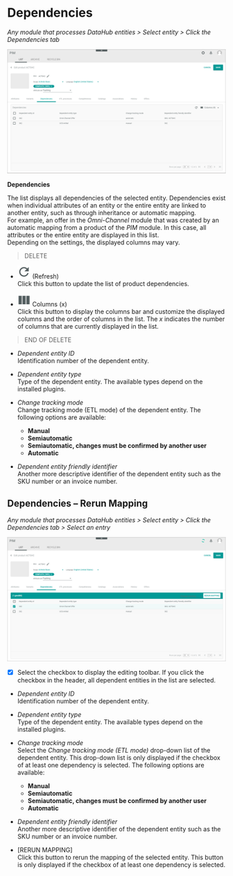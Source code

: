 # Dependencies

*Any module that processes DataHub entities > Select entity > Click the Dependencies tab*

![Dependencies](../../Assets/Screenshots/DataHub/Others/Dependencies.png)

**Dependencies**

The list displays all dependencies of the selected entity. Dependencies exist when individual attributes of an entity or the entire entity are linked to another entity, such as through inheritance or automatic mapping.    
For example, an offer in the *Omni-Channel* module that was created by an automatic mapping from a product of the *PIM* module. In this case, all attributes or the entire entity are displayed in this list.   
Depending on the settings, the displayed columns may vary.

> DELETE
- ![Refresh](../../Assets/Icons/Refresh01.png "[Refresh]") (Refresh)   
    Click this button to update the list of product dependencies.

- ![Columns](../../Assets/Icons/Columns.png "[Columns]") Columns (x)   
    Click this button to display the columns bar and customize the displayed columns and the order of columns in the list. The *x* indicates the number of columns that are currently displayed in the list.

> END OF DELETE

- *Dependent entity ID*   
    Identification number of the dependent entity.

- *Dependent entity type*   
    Type of the dependent entity. The available types depend on the installed plugins.

- *Change tracking mode*   
    Change tracking mode (ETL mode) of the dependent entity. The following options are available:
    - **Manual**
    - **Semiautomatic**
    - **Semiautomatic, changes must be confirmed by another user**   
    - **Automatic**

- *Dependent entity friendly identifier*   
    Another more descriptive identifier of the dependent entity such as the SKU number or an invoice number.

## Dependencies &ndash; Rerun Mapping

*Any module that processes DataHub entities > Select entity > Click the Dependencies tab > Select an entry*


![Dependencies](../../Assets/Screenshots/DataHub/Others/RerunMapping.png)

- [x]     
    Select the checkbox to display the editing toolbar. If you click the checkbox in the header, all dependent entities in the list are selected.

- *Dependent entity ID*   
    Identification number of the dependent entity.

- *Dependent entity type*   
    Type of the dependent entity. The available types depend on the installed plugins.

- *Change tracking mode*   
    Select the *Change tracking mode (ETL mode)* drop-down list of the dependent entity. This drop-down list is only displayed if the checkbox of at least one dependency is selected. The following options are available:
    - **Manual**
    - **Semiautomatic**
    - **Semiautomatic, changes must be confirmed by another user**   
    - **Automatic**

- *Dependent entity friendly identifier*   
    Another more descriptive identifier of the dependent entity such as the SKU number or an invoice number.

- [RERUN MAPPING]   
    Click this button to rerun the mapping of the selected entity. This button is only displayed if the checkbox of at least one dependency is selected.

    

